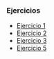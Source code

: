 ### Ejercicios

- [Ejercicio 1](./ejercicios/e01.md)
- [Ejercicio 2](./ejercicios/e02.md)
- [Ejercicio 3](./ejercicios/e03.md)
- [Ejercicio 5](./ejercicios/e05.md)